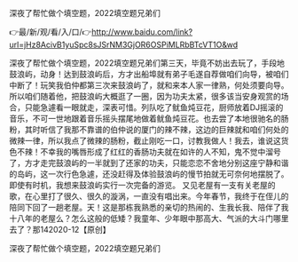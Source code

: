 深夜了帮忙做个填空题，2022填空题兄弟们

👉最/新/观/看/入/口/👉http://www.baidu.com/link?url=jHz8AcivB1yuSpc8sJSrNM3GjOR6OSPiMLRbBTcVT1O&wd

深夜了帮忙做个填空题，2022填空题兄弟们第三天，毕竟不妨出去玩了，手段地鼓浪屿，动身！达到鼓浪屿后，方才出船埠就有弟子毛遂自荐做咱们向导，被咱们中断了！玩笑我伯仲都第三次来鼓浪屿了，就和来本人家一律熟，何处须要向导。所以咱们随着他，把鼓浪屿大概逛了一圈，因为功夫太紧，很多该当安身观赏的场合，只能急遽看一眼就走，深表可惜。列队吃了鱿鱼炖豆花，厨师放着DJ摇滚的音乐，不可一世地跟着音乐摇头摆尾地做着鱿鱼炖豆花。也去尝了本地很驰名的肠粉，其时听信了我那不靠谱的伯仲说的厦门的辣不辣，这边的巨辣就和咱们何处的微辣一律，所以我点了微辣的肠粉，截止刚吃一口，讨教我做人！我去，谁说这货色不辣！不幸我的嘴唇形成了红红的香肠功夫就在如许的人不知，鬼不觉中溜号了，方才走完鼓浪屿的一半就到了还家的功夫，只能恋恋不舍地分别这座宁静和谐的岛屿，这一次行色急遽，还没赶得及体验鼓浪屿的慢节拍就无可奈何地摆脱了。即使有时机，我想来鼓浪屿实行一次完备的游览。
又见老屋有一支有关老屋的歌，在心里打了很久、很久的漩涡，一直没有唱出来。今年春节，我终于在侄儿的陪同下回了一趟老屋。天！这是那栋我熟悉的亲切的热闹的、生我长我、陪伴了我十八年的老屋么？怎么这般的低矮？我童年、少年眼中那高大、气派的大斗门哪里去了？那142020-12【原创】


深夜了帮忙做个填空题，2022填空题兄弟们
